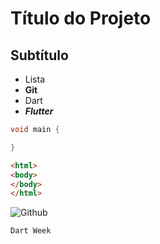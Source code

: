 # Título do Projeto

## Subtítulo

* Lista
* **Git**
* Dart
* ***Flutter***


```dart
void main {

}
```

```html
<html>
<body>
</body>
</html>
```
![Github](https://miro.medium.com/max/4000/0*MZMl76wKo2FQLqG0.png)


`Dart Week`